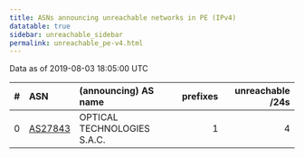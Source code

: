 ```yaml
---
title: ASNs announcing unreachable networks in PE (IPv4)
datatable: true
sidebar: unreachable_sidebar
permalink: unreachable_pe-v4.html
---
```


Data as of 2019-08-03 18:05:00 UTC


<div class="datatable-begin"></div>

|   # | ASN                                    | (announcing) AS name        |   prefixes |   unreachable /24s |
|----:|:---------------------------------------|:----------------------------|-----------:|-------------------:|
|   0 | [AS27843](unreachable_AS27843-v4.html) | OPTICAL TECHNOLOGIES S.A.C. |          1 |                  4 |

<div class="datatable-end"></div>